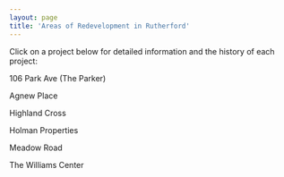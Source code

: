 ```yaml
---
layout: page
title: 'Areas of Redevelopment in Rutherford'
---
```


Click on a project below for detailed information and the history of each project:


106 Park Ave (The Parker)

Agnew Place

Highland Cross

Holman Properties

Meadow Road

The Williams Center
